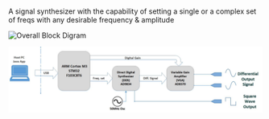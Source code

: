 ﻿# 
A signal synthesizer with the capability of setting a single or a complex set of freqs with any desirable frequency & amplitude

![Overall Block Digram](file:///D:\GitHub_MyRep\Signal%20Generator\Block%20diagram.jpg)

![Functional Block Diagram](https://github.com/hamid-r-tanhaei/signal-generator/raw/master/block%20diagram.jpg)
